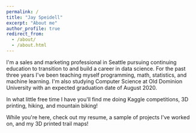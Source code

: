 ```yaml
---
permalink: /
title: "Jay Speidell"
excerpt: "About me"
author_profile: true
redirect_from:
  - /about/
  - /about.html
---
```


I'm a sales and marketing professional in Seattle pursuing continuing education to transition to and build a career in data science. For the past three years I've been teaching myself programming, math, statistics, and machine learning. I'm also studying Computer Science at Old Dominion University with an expected graduation date of August 2020.

In what little free time I have you'll find me doing Kaggle competitions, 3D printing, hiking, and mountain biking!

While you're here, check out my resume, a sample of projects I've worked on, and my 3D printed trail maps!
